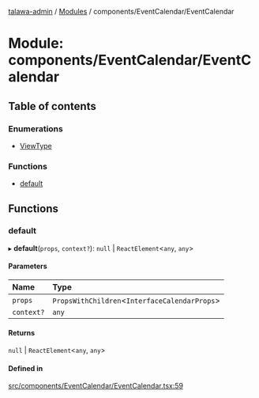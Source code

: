 [talawa-admin](../README.md) / [Modules](../modules.md) / components/EventCalendar/EventCalendar

# Module: components/EventCalendar/EventCalendar

## Table of contents

### Enumerations

- [ViewType](../enums/components_EventCalendar_EventCalendar.ViewType.md)

### Functions

- [default](components_EventCalendar_EventCalendar.md#default)

## Functions

### default

▸ **default**(`props`, `context?`): ``null`` \| `ReactElement`\<`any`, `any`\>

#### Parameters

| Name | Type |
| :------ | :------ |
| `props` | `PropsWithChildren`\<`InterfaceCalendarProps`\> |
| `context?` | `any` |

#### Returns

``null`` \| `ReactElement`\<`any`, `any`\>

#### Defined in

[src/components/EventCalendar/EventCalendar.tsx:59](https://github.com/KryptonANSHU/talawa-admin/blob/5a625c7/src/components/EventCalendar/EventCalendar.tsx#L59)
